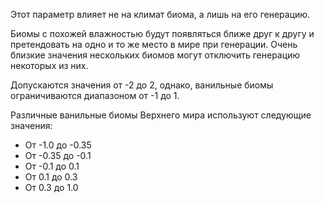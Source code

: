 Этот параметр влияет не на климат биома, а лишь на его генерацию.

Биомы с похожей влажностью будут появляться ближе друг к другу
и претендовать на одно и то же место в мире при генерации.
Очень близкие значения нескольких биомов могут отключить генерацию некоторых из них.

Допускаются значения от -2 до 2, однако, ванильные биомы ограничиваются диапазоном
от -1 до 1.

Различные ванильные биомы Верхнего мира используют следующие значения:

* От -1.0 до -0.35
* От -0.35 до -0.1
* От -0.1 до 0.1
* От 0.1 до 0.3
* От 0.3 до 1.0